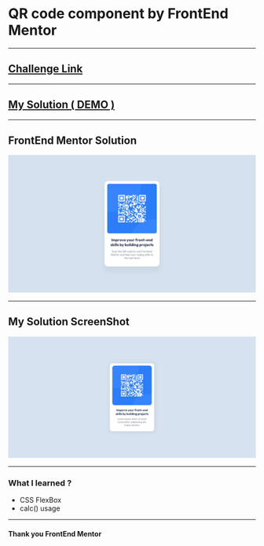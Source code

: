 <h1>QR code component by FrontEnd Mentor</h1>
<hr />
<h2>
  <a href="https://www.frontendmentor.io/challenges/qr-code-component-iux_sIO_H"
    >Challenge Link</a
  >
</h2>
<hr />
<h2>
  <a href="https://dinethlive.github.io/QR-code-component-by-frontend-mentor/">
    My Solution ( DEMO )
  </a>
</h2>
<hr />
<h2>FrontEnd Mentor Solution</h2>
<img src="./design/desktop-design.jpg" alt="" />
<hr />
<h2>My Solution ScreenShot</h2>
<img src="./screenshots/my-solution-qr-component.png" alt="" />
<hr />
<h3>What I learned ?</h3>
<ul>
  <li>CSS FlexBox</li>
  <li>calc() usage</li>
</ul>
<hr />

<h4>Thank you FrontEnd Mentor</h4>
